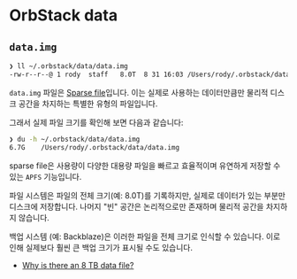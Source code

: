 # OrbStack data

## `data.img`

```sh
❯ ll ~/.orbstack/data/data.img
-rw-r--r--@ 1 rody  staff   8.0T  8 31 16:03 /Users/rody/.orbstack/data/data.img
```

`data.img` 파일은 [Sparse file](https://en.wikipedia.org/wiki/Sparse_file)입니다.
이는 실제로 사용하는 데이터만큼만 물리적 디스크 공간을 차지하는 특별한 유형의 파일입니다.

그래서 실제 파일 크기를 확인해 보면 다음과 같습니다:

```sh
❯ du -h ~/.orbstack/data/data.img
6.7G    /Users/rody/.orbstack/data/data.img
```

sparse file은 사용량이 다양한 대용량 파일을 빠르고 효율적이며 유연하게 저장할 수 있는 `APFS` 기능입니다.

파일 시스템은 파일의 전체 크기(예: 8.0T)를 기록하지만, 실제로 데이터가 있는 부분만 디스크에 저장합니다.
나머지 "빈" 공간은 논리적으로만 존재하며 물리적 공간을 차지하지 않습니다.

백업 시스템 (예: Backblaze)은 이러한 파일을 전체 크기로 인식할 수 있습니다.
이로 인해 실제보다 훨씬 큰 백업 크기가 표시될 수도 있습니다.

- [Why is there an 8 TB data file?](https://docs.orbstack.dev/faq#data-img)
